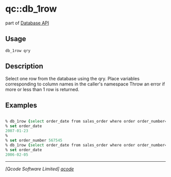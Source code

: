 qc::db_1row
===========

part of [Database API](../db.md)

Usage
-----
`db_1row qry`

Description
-----------
Select one row from the database using the qry. Place variables corresponding to column names in the caller's namespace Throw an error if more or less than 1 row is returned.

Examples
--------
```tcl

% db_1row {select order_date from sales_order where order order_number=123}
% set order_date
2007-01-23
%
% set order_number 567545
% db_1row {select order_date from sales_order where order order_number=:order_number}
% set order_date
2006-02-05

```

----------------------------------
*[Qcode Software Limited] [qcode]*

[qcode]: http://www.qcode.co.uk "Qcode Software"